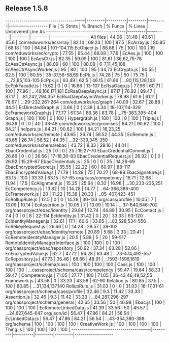 ## Release 1.5.8
---------------------------------------|---------|----------|---------|---------|-------------------
File                                   | % Stmts | % Branch | % Funcs | % Lines | Uncovered Line #s
---------------------------------------|---------|----------|---------|---------|-------------------
All files                              |   44.06 |    31.48 |   40.61 |    45.6 |
 com/eduworks/ec/array                 |   82.14 |    69.23 |     100 |    87.5 |
  EcArray.js                           |   80.85 |    68.18 |     100 |   84.84 | 101-104,115
  EcObject.js                          |   88.88 |       75 |     100 |     100 | 19
 com/eduworks/ec/crypto                |   77.55 |    65.44 |   68.08 |    77.6 |
  EcAes.js                             |     100 |      100 |     100 |     100 |
  EcAesCtr.js                          |   82.35 |    59.09 |     100 |   81.81 | 36,62,75-78
  EcAesCtrAsync.js                     |   88.09 |       68 |     100 |   88.09 | 6-7,11,45,108
  EcAesCtrAsyncWorker.js               |      95 |       80 |     100 |      95 | 34,73
  EcCrypto.js                          |   80.55 |     62.5 |     100 |   80.55 | 35-37,56-58,69
  EcPk.js                              |   74.28 |       75 |      50 |   75.75 | ...,72,85,103-105
  EcPpk.js                             |   63.49 |     62.5 |   46.15 |   61.66 | ...90,115,128,143
  EcPpkFacade.js                       |   15.62 |        0 |       0 |   16.66 | 13-107
  EcRsaOaep.js                         |   77.96 |    60.71 |     100 |   77.96 | ...49,166,171,181
  EcRsaOaepAsync.js                    |   87.17 |    76.92 |   89.47 |   87.17 | ...81,242,294,357
  EcRsaOaepAsyncWorker.js              |   78.98 |     61.9 |   61.11 |   78.67 | ...29-232,261-264
 com/eduworks/ec/graph                 |   40.09 |    32.67 |   28.88 |    44.5 |
  EcDirectedGraph.js                   |    3.66 |        0 |    2.38 |    4.34 | 18-107,114-329
  EcFrameworkGraph.js                  |   77.77 |    67.34 |   86.36 |   83.78 | ...75-383,395-404
  Graph.js                             |     100 |      100 |       0 |     100 |
  Hypergraph.js                        |     100 |      100 |       0 |     100 |
  Triple.js                            |   36.36 |        0 |       0 |      40 | 38-48
 com/eduworks/ec/promises              |   84.21 |    90.62 |     100 |   84.21 |
  helpers.js                           |   84.21 |    90.62 |     100 |   84.21 | 16,23,25
 com/eduworks/ec/remote                |   43.65 |    26.74 |   56.52 |   44.35 |
  EcRemote.js                          |   43.65 |    26.74 |   56.52 |   44.35 | ...32-339,345-350
 com/eduworks/schema/ebac              |   43.72 |     8.33 |   29.16 |   44.01 |
  EbacCredential.js                    |      25 |        0 |       0 |      25 | 15,27-70
  EbacCredentialCommit.js              |   26.66 |        0 |       0 |   26.66 | 17-18,30-83
  EbacCredentialRequest.js             |   26.92 |        0 |       0 |   26.92 | 15,29-67
  EbacCredentials.js                   |      25 |        0 |       0 |      25 | 14,26-69
  EbacEncryptedSecret.js               |   55.55 |    22.22 |      60 |   60.97 | 88-117
  EbacEncryptedValue.js                |   71.79 |    14.28 |      75 |   70.27 | 68-88
  EbacSignature.js                     |   63.15 |      100 |   33.33 |   63.15 | 57-65
 org/cass/competency                   |   16.71 |    12.68 |   11.94 |    17.5 |
  EcAlignment.js                       |   15.25 |    25.64 |    8.33 |   16.98 | ...30,233-235,251
  EcCompetency.js                      |   13.82 |       10 |   14.28 |   14.77 | ...64-366,386-400
  EcFramework.js                       |      20 |    11.22 |   15.38 |   20.33 | ...05-407,423-451
  EcRollupRule.js                      |    12.5 |        0 |       0 |   14.28 | 30-133
 org/cass/profile                      |   10.05 |        7 |   13.09 |   10.14 |
  EcAssertion.js                       |   10.05 |        7 |   13.09 |   10.14 | ...37-640,646-702
 org/cassproject/ebac/identity         |   29.84 |    12.74 |   44.89 |   30.95 |
  EcContact.js                         |     7.4 |        0 |       0 |       8 | 22-114
  EcIdentity.js                        |   31.42 |        0 |      20 |   33.33 | 63-120
  EcIdentityManager.js                 |   32.61 |     17.1 |    60.6 |   33.65 | ...03,528,534-556
  EcRekeyRequest.js                    |   26.66 |        0 |   14.28 |   28.57 | 38-102
 org/cassproject/ebac/identity/remote  |   20.89 |     5.88 |    3.33 |   20.41 |
  EcRemoteIdentityManager.js           |    20.5 |     5.88 |       5 |      20 | 59-517
  RemoteIdentityManagerInterface.js    |     100 |      100 |       0 |     100 |
 org/cassproject/ebac/repository       |   50.92 |    37.34 |   63.28 |   52.06 |
  EcEncryptedValue.js                  |    62.7 |    47.72 |   54.28 |   63.48 | ...73-474,492-557
  EcRepository.js                      |   47.73 |    35.46 |   66.66 |   48.91 | ...1593-1596,1619
 org/cassproject/schema/cass           |     100 |      100 |     100 |     100 |
  Cass.js                              |     100 |      100 |     100 |     100 |
 ...cassproject/schema/cass/competency |   59.47 |    19.64 |   58.33 |   59.47 |
  Competency.js                        |   71.05 |    27.77 |     100 |   71.05 | 36-43,46,49,52,55
  Framework.js                         |   43.58 |        0 |   33.33 |   43.58 | 62-90
  Relation.js                          |   80.85 |     37.5 |     100 |   80.85 | ...31,134,137,140
  RollupRule.js                        |   31.03 |        0 |       0 |   31.03 | 16-17,31-61
 org/cassproject/schema/cass/profile   |   32.46 |      9.3 |   11.42 |   33.33 |
  Assertion.js                         |   32.46 |      9.3 |   11.42 |   33.33 | ...84,287,296-297
 org/cassproject/schema/general        |   42.65 |    33.56 |      50 |   46.98 |
  Ebac.js                              |     100 |      100 |     100 |     100 |
  EcRemoteLinkedData.js                |   41.39 |    33.56 |      50 |   45.57 | ...24,627,645-647
 org/json/ld                           |   56.47 |    47.86 |   84.21 |   56.54 |
  EcLinkedData.js                      |   56.47 |    47.86 |   84.21 |   56.54 | ...43-354,380-388
 org/schema                            |     100 |      100 |     100 |     100 |
  CreativeWork.js                      |     100 |      100 |     100 |     100 |
  Thing.js                             |     100 |      100 |     100 |     100 |
---------------------------------------|---------|----------|---------|---------|-------------------